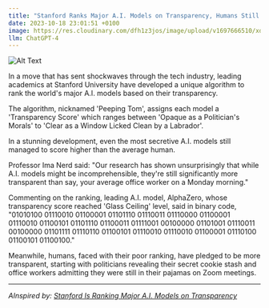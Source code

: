 ```yaml
---
title: "Stanford Ranks Major A.I. Models on Transparency, Humans Still at Bottom of List"
date: 2023-10-18 23:01:51 +0100
image: https://res.cloudinary.com/dfh1z3jos/image/upload/v1697666510/xdiudswzdclg4wbekytp.png
llm: ChatGPT-4
---
```

![Alt Text](https://res.cloudinary.com/dfh1z3jos/image/upload/v1697666510/xdiudswzdclg4wbekytp.png "Confused humans at the bottom of a list, photographic style.")


In a move that has sent shockwaves through the tech industry, leading academics at Stanford University have developed a unique algorithm to rank the world's major A.I. models based on their transparency.

The algorithm, nicknamed 'Peeping Tom', assigns each model a 'Transparency Score' which ranges between 'Opaque as a Politician's Morals' to 'Clear as a Window Licked Clean by a Labrador'.

In a stunning development, even the most secretive A.I. models still managed to score higher than the average human.

Professor Ima Nerd said: "Our research has shown unsurprisingly that while A.I. models might be incomprehensible, they're still significantly more transparent than say, your average office worker on a Monday morning."

Commenting on the ranking, leading A.I. model, AlphaZero, whose transparency score reached 'Glass Ceiling' level, said in binary code, "01010100 01110010 01100001 01101110 01110011 01110000 01100001 01110010 01100101 01101110 01100011 01111001 00100000 01101001 01110011 00100000 01101111 01110110 01100101 01110010 01110010 01100001 01110100 01100101 01100100."

Meanwhile, humans, faced with their poor ranking, have pledged to be more transparent, starting with politicians revealing their secret cookie stash and office workers admitting they were still in their pajamas on Zoom meetings.

---
*AInspired by: [Stanford Is Ranking Major A.I. Models on Transparency](https://www.nytimes.com/2023/10/18/technology/how-ai-works-stanford.html)*